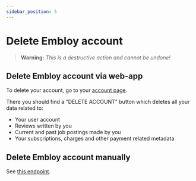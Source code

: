 ```yaml
---
sidebar_position: 5
---
```


# Delete Embloy account

> **Warning:** _This is a destructive action and cannot be undone!_

## Delete Embloy account via web-app

To delete your account, go to your [account page](https://embloy.com/user/me).

There you should find a "DELETE ACCOUNT" button which deletes all your data related to:

- Your user account
- Reviews written by you
- Current and past job postings made by you
- Your subscriptions, charges and other payment related metadata 

## Delete Embloy account manually

See [this endpoint](https://www.postman.com/embloy/workspace/embloy-workspace/request/24977803-619c8b86-567e-459f-9619-ca3c27b6641a).